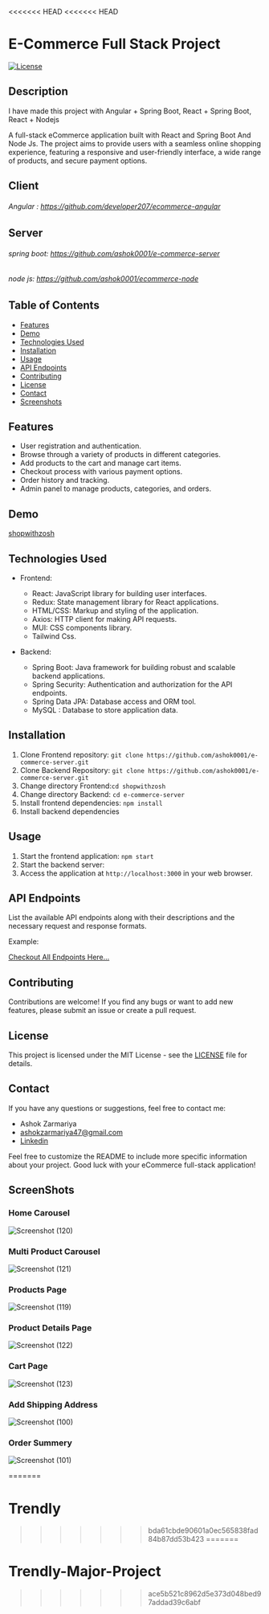 <<<<<<< HEAD
<<<<<<< HEAD
# E-Commerce Full Stack Project

[![License](https://img.shields.io/badge/license-MIT-blue.svg)](https://opensource.org/licenses/MIT)

## Description

I have made this project with Angular + Spring Boot, React + Spring Boot, React + Nodejs

A full-stack eCommerce application built with React and Spring Boot And Node Js. The project aims to provide users with a seamless online shopping experience, featuring a responsive and user-friendly interface, a wide range of products, and secure payment options.

## Client
###### Angular : https://github.com/developer207/ecommerce-angular

## Server
###### spring boot: https://github.com/ashok0001/e-commerce-server
###### node js: https://github.com/ashok0001/ecommerce-node

## Table of Contents

- [Features](#features)
- [Demo](#demo)
- [Technologies Used](#technologies-used)
- [Installation](#installation)
- [Usage](#usage)
- [API Endpoints](#api-endpoints)
- [Contributing](#contributing)
- [License](#license)
- [Contact](#contact)
- [Screenshots](#screenshots)

## Features

- User registration and authentication.
- Browse through a variety of products in different categories.
- Add products to the cart and manage cart items.
- Checkout process with various payment options.
- Order history and tracking.
- Admin panel to manage products, categories, and orders.

## Demo

[shopwithzosh](https://shopwithzosh.vercel.app/)

## Technologies Used

- Frontend:
  - React: JavaScript library for building user interfaces.
  - Redux: State management library for React applications.
  - HTML/CSS: Markup and styling of the application.
  - Axios: HTTP client for making API requests.
  - MUI: CSS components library.
  - Tailwind Css.

- Backend:
  - Spring Boot: Java framework for building robust and scalable backend applications.
  - Spring Security: Authentication and authorization for the API endpoints.
  - Spring Data JPA: Database access and ORM tool.
  - MySQL : Database to store application data.

## Installation

1. Clone Frontend repository: `git clone https://github.com/ashok0001/e-commerce-server.git`
2. Clone Backend Repository: `git clone https://github.com/ashok0001/e-commerce-server.git`
3. Change directory Frontend:`cd shopwithzosh`
4. Change directory Backend: `cd e-commerce-server`
5. Install frontend dependencies: `npm install`
6. Install backend dependencies

## Usage

1. Start the frontend application: `npm start`
2. Start the backend server:
3. Access the application at `http://localhost:3000` in your web browser.

## API Endpoints

List the available API endpoints along with their descriptions and the necessary request and response formats.

Example:

[Checkout All Endpoints Here...](https://e-commerce-server-production-0873.up.railway.app/swagger-ui/index.html)

## Contributing

Contributions are welcome! If you find any bugs or want to add new features, please submit an issue or create a pull request.

## License

This project is licensed under the MIT License - see the [LICENSE](LICENSE) file for details.

## Contact

If you have any questions or suggestions, feel free to contact me:

- Ashok Zarmariya
- ashokzarmariya47@gmail.com
- [Linkedin](https://www.linkedin.com/in/ashok-zarmariya-473aa722a/)

Feel free to customize the README to include more specific information about your project. Good luck with your eCommerce full-stack application!

## ScreenShots

### Home Carousel
![Screenshot (120)](https://github.com/ashok0001/shopwithzosh/assets/93376968/a559ba7a-3350-41b8-9151-5813ad0b3597)


### Multi Product Carousel
![Screenshot (121)](https://github.com/ashok0001/shopwithzosh/assets/93376968/089666de-bbfa-4218-876e-5dbe7306325c)


### Products Page
![Screenshot (119)](https://github.com/ashok0001/shopwithzosh/assets/93376968/4f200711-b90e-4324-bc74-5f7beb01125d)


### Product Details Page
![Screenshot (122)](https://github.com/ashok0001/shopwithzosh/assets/93376968/53f2b45d-3e49-4d58-9249-15e85bd7aca5)


### Cart Page
![Screenshot (123)](https://github.com/ashok0001/shopwithzosh/assets/93376968/50a05948-8f06-48eb-b526-d1ac62bdd3ca)


### Add Shipping Address
![Screenshot (100)](https://github.com/ashok0001/shopwithzosh/assets/93376968/c8354400-8fac-4ee6-b2d4-6c3b79d696c7)


### Order Summery
![Screenshot (101)](https://github.com/ashok0001/shopwithzosh/assets/93376968/2847231f-72ff-46de-9426-ded1e9133326)

=======
# Trendly
>>>>>>> bda61cbde90601a0ec565838fad84b87dd53b423
=======
# Trendly-Major-Project
>>>>>>> ace5b521c8962d5e373d048bed97addad39c6abf
